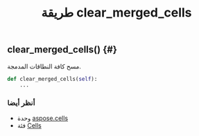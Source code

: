 ﻿---
title: طريقة clear_merged_cells
second_title: Aspose.Cells for Python via .NET API المراجع
description:
type: docs
weight: 120
url: /ar/python-net/aspose.cells/cells/clear_merged_cells/
is_root: false
---
##  clear_merged_cells() {#}
مسح كافة النطاقات المدمجة.



```python
def clear_merged_cells(self):
    ...
```





###  أنظر أيضا
* وحدة [aspose.cells](../../)
* فئة [Cells](/cells/ar/python-net/aspose.cells/cells)
